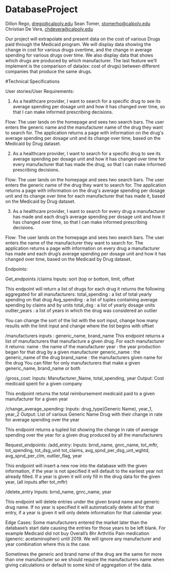 # DatabaseProject
Dillon Rego, drego@calpoly.edu
Sean Tomer, stomerho@calpoly.edu
Christian De Vera, chdevera@calpoly.edu

Our project will extrapolate and present data on the cost of various Drugs paid through the Medicaid program. We will display data showing the change in cost for various drugs overtime, and the change in average spending for various drugs over time. We also display data that shows which drugs are produced by which manufacturer. The last feature we’ll implement is the comparison of data(ex: cost of drugs) between different companies that produce the same drugs.


#Technical Specifications

User stories/User Requirements:
1. As a healthcare provider, I want to search for a specific drug to see its average spending per dosage unit and how it has changed over time, so that I can make informed prescribing decisions.

Flow:
The user lands on the homepage and sees two search bars.
The user enters the generic name and the manufacturer name of the drug they want to search for.
The application returns a page with information on the drug's average spending per dosage unit and its change over time, based on the Medicaid by Drug dataset.


2. As a healthcare provider, I want to search for a specific drug to see its average spending per dosage unit and how it has changed over time for every manufacturer that has made the drug, so that I can make informed prescribing decisions.


Flow:
The user lands on the homepage and sees two search bars.
The user enters the generic name of the drug they want to search for.
The application returns a page with information on the drug's average spending per dosage unit and its change over time for each manufacturer that has made it, based on the Medicaid by Drug dataset.


3. As a healthcare provider, I want to search for every drug a manufacturer has made and each drug’s average spending per dosage unit and how it has changed over time, so that I can make informed prescribing decisions.

Flow:
The user lands on the homepage and sees two search bars.
The user enters the name of the manufacturer they want to search for.
The application returns a page with information on every drug a manufacturer has made and each drug’s average spending per dosage unit and how it has changed over time, based on the Medicaid by Drug dataset.


Endpoints:

Get_endpoints
/claims
Inputs: sort (top or bottom, limit, offset

This endpoint will return a list of drugs for each drug it returns the following aggregated for all manufacturers:
total_spending : a list of total yearly spending on that drug
Avg_spending : a list of tuples containing average spending by claims and by units
total_dsg : a list of yearly dosage units
outlier_years : a list of years in which the drug was considered an outlier

You can change the sort of the list with the sort input, change how many results with the limit input and change where the list begins with offset

/manufacturers
inputs : generic_name, brand_name
This endpoint returns a list of manufacturers that manufacture a given drug. For each manufacturer it returns:
name : the name of the manufacturer
year : the year production began for that drug by a given manufacturer
generic_name : the generic_name of the drug
brand_name : the manufacturers given name for the drug
You can filter for only manufacturers that make a given generic_name, brand_name or both

/gross_cost:
Inputs: Manufacturer_Name, total_spending, year
Output: Cost medicaid spent for a given company

This endpoint returns the total reimbursement medicaid paid to a given manufacturer for a given year 

/change_average_spending:
Inputs: drug_type(Generic Name), year_1, year_2
Output: List of various Generic Name Drug with their change in rate for average spending over the year

This endpoint returns a tupled list showing the change in rate of average spending over the year for a given drug produced by all the manufacturers

Request_endpoints:
/add_entry:
Inputs: brnd_name, gnrc_name, tot_mftr, tot_spending, tot_dsg_unit tot_claims, avg_spnd_per_dsg_unt_wghtd, avg_spnd_per_clm, outlier_flag, year

This endpoint will insert a new row into the database with the given information, if the year is not specified it will default to the earliest year not already filled. If a year is given it will only fill in the drug data for the given year, (all inputs after tot_mftr) 

/delete_entry
Inputs: brnd_name, gnrc_name, year

This endpoint will delete entries under the given brand name and generic drug name. If no year is specified it will automatically delete all for that entry, if a year is given it will only delete information for that calendar year.

Edge Cases:
 Some manufacturers entered the market later than the database’s start date causing the entries for those years to be left blank. For example Medicaid did not buy Overall’s 8hr Arthritis Pain medication (generic: acetaminophen) until 2019. We will ignore any manufacturer and year combination where this is the case.

Sometimes the generic and brand name of the drug are the same for more than one manufacturer so we should require the manufacturers name when giving calculations or default to some kind of aggregation of the data.
